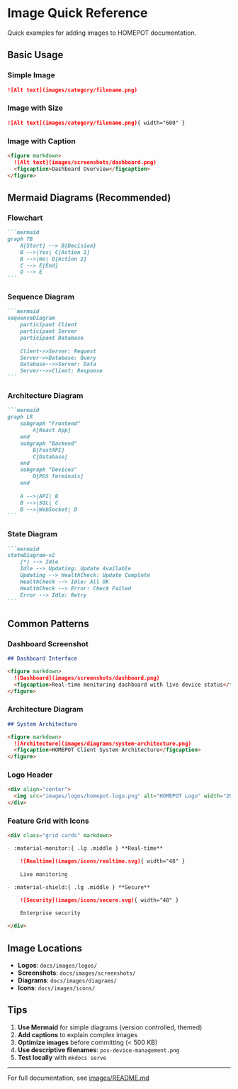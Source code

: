 # Image Quick Reference

Quick examples for adding images to HOMEPOT documentation.

## Basic Usage

### Simple Image
```markdown
![Alt text](images/category/filename.png)
```

### Image with Size
```markdown
![Alt text](images/category/filename.png){ width="600" }
```

### Image with Caption
```markdown
<figure markdown>
  ![Alt text](images/screenshots/dashboard.png)
  <figcaption>Dashboard Overview</figcaption>
</figure>
```

## Mermaid Diagrams (Recommended)

### Flowchart
````markdown
```mermaid
graph TB
    A[Start] --> B{Decision}
    B -->|Yes| C[Action 1]
    B -->|No| D[Action 2]
    C --> E[End]
    D --> E
```
````

### Sequence Diagram
````markdown
```mermaid
sequenceDiagram
    participant Client
    participant Server
    participant Database
    
    Client->>Server: Request
    Server->>Database: Query
    Database-->>Server: Data
    Server-->>Client: Response
```
````

### Architecture Diagram
````markdown
```mermaid
graph LR
    subgraph "Frontend"
        A[React App]
    end
    subgraph "Backend"
        B[FastAPI]
        C[Database]
    end
    subgraph "Devices"
        D[POS Terminals]
    end
    
    A -->|API| B
    B -->|SQL| C
    B -->|WebSocket| D
```
````

### State Diagram
````markdown
```mermaid
stateDiagram-v2
    [*] --> Idle
    Idle --> Updating: Update Available
    Updating --> HealthCheck: Update Complete
    HealthCheck --> Idle: All OK
    HealthCheck --> Error: Check Failed
    Error --> Idle: Retry
```
````

## Common Patterns

### Dashboard Screenshot
```markdown
## Dashboard Interface

<figure markdown>
  ![Dashboard](images/screenshots/dashboard.png)
  <figcaption>Real-time monitoring dashboard with live device status</figcaption>
</figure>
```

### Architecture Diagram
```markdown
## System Architecture

<figure markdown>
  ![Architecture](images/diagrams/system-architecture.png)
  <figcaption>HOMEPOT Client System Architecture</figcaption>
</figure>
```

### Logo Header
```markdown
<div align="center">
  <img src="images/logos/homepot-logo.png" alt="HOMEPOT Logo" width="200">
</div>
```

### Feature Grid with Icons
```markdown
<div class="grid cards" markdown>

- :material-monitor:{ .lg .middle } **Real-time**

    ![Realtime](images/icons/realtime.svg){ width="48" }
    
    Live monitoring

- :material-shield:{ .lg .middle } **Secure**

    ![Security](images/icons/secure.svg){ width="48" }
    
    Enterprise security

</div>
```

## Image Locations

- **Logos**: `docs/images/logos/`
- **Screenshots**: `docs/images/screenshots/`
- **Diagrams**: `docs/images/diagrams/`
- **Icons**: `docs/images/icons/`

## Tips

1. **Use Mermaid** for simple diagrams (version controlled, themed)
2. **Add captions** to explain complex images
3. **Optimize images** before committing (< 500 KB)
4. **Use descriptive filenames**: `pos-device-management.png`
5. **Test locally** with `mkdocs serve`

---

For full documentation, see [images/README.md](README.md)

